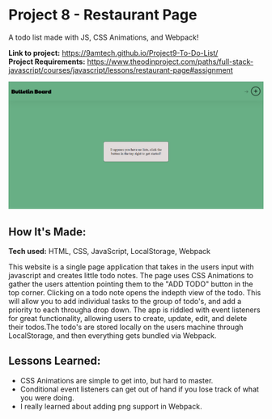 # Project 8 - Restaurant Page
A todo list made with JS, CSS Animations, and Webpack!

**Link to project:** https://9amtech.github.io/Project9-To-Do-List/ <br>
**Project Requirements:** https://www.theodinproject.com/paths/full-stack-javascript/courses/javascript/lessons/restaurant-page#assignment

![Thumbnail for the the todo-list project.](https://github.com/9AMTech/Project9-To-Do-List/blob/main/thumbnail.png?raw=true)

## How It's Made:

**Tech used:** HTML, CSS, JavaScript, LocalStorage, Webpack

This website is a single page application that takes in the users input with javascript and creates little todo notes. The page uses CSS Animations
to gather the users attention pointing them to the "ADD TODO" button in the top corner. Clicking on a todo note opens the indepth view of the todo. This will 
allow you to add individual tasks to the group of todo's, and add a priority to each througha drop down. The app is riddled with event listeners for great 
functionality, allowing users to create, update, edit, and delete their todos.The todo's are stored locally on the users machine through LocalStorage, and then 
everything gets bundled via Webpack.

## Lessons Learned:

- CSS Animations are simple to get into, but hard to master.
- Conditional event listeners can get out of hand if you lose track of what you were doing.
- I really learned about adding png support in Webpack. 
